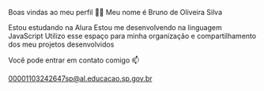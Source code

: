 Boas vindas ao meu perfil 💙💙
Meu nome é Bruno de Oliveira Silva

 Estou estudando na Alura
 Estou me desenvolvendo na linguagem JavaScript
 Utilizo esse espaço para minha organização e compartilhamento dos meu projetos desenvolvidos

Você pode entrar em contato comigo 📫

 00001103242647sp@al.educacao.sp.gov.br
